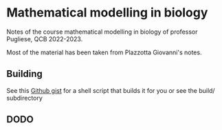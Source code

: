 # Mathematical modelling in biology
Notes of the course mathematical modelling in biology of professor Pugliese, QCB 2022-2023.

Most of the material has been taken from Plazzotta Giovanni's notes.

## Building
See this [Github gist](https://gist.github.com/giacThePhantom/e080a777782754542d0e081835669085) for a shell script that builds it for you or see the build/ subdirectory

## DODO
